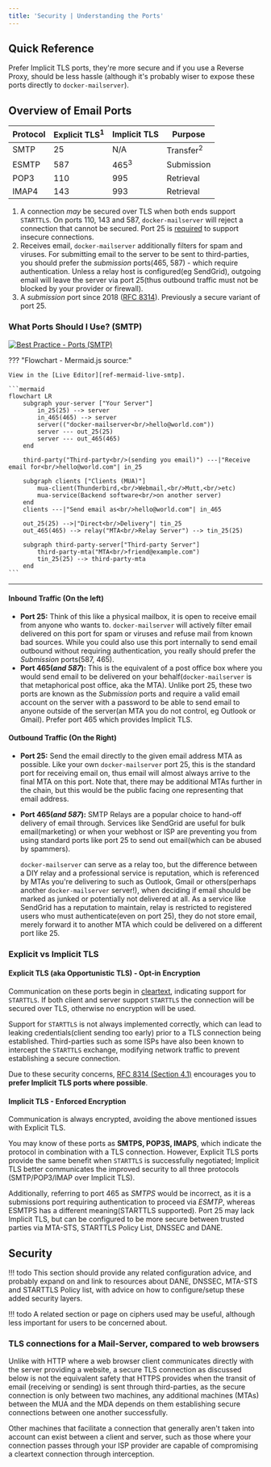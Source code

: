 ```yaml
---
title: 'Security | Understanding the Ports'
---
```


## Quick Reference

Prefer Implicit TLS ports, they're more secure and if you use a Reverse Proxy, should be less hassle (although it's probably wiser to expose these ports directly to `docker-mailserver`).

## Overview of Email Ports

| Protocol | Explicit TLS<sup>1</sup> | Implicit TLS    | Purpose              |
|----------|--------------------------|-----------------|----------------------|
| SMTP     | 25                       | N/A             | Transfer<sup>2</sup> |
| ESMTP    | 587                      | 465<sup>3</sup> | Submission           |
| POP3     | 110                      | 995             | Retrieval            |
| IMAP4    | 143                      | 993             | Retrieval            |

1. A connection *may* be secured over TLS when both ends support `STARTTLS`. On ports 110, 143 and 587, `docker-mailserver` will reject a connection that cannot be secured. Port 25 is [required][ref-port25-mandatory] to support insecure connections.
2. Receives email, `docker-mailserver` additionally filters for spam and viruses. For submitting email to the server to be sent to third-parties, you should prefer the *submission* ports(465, 587) - which require authentication. Unless a relay host is configured(eg SendGrid), outgoing email will leave the server via port 25(thus outbound traffic must not be blocked by your provider or firewall).
3. A *submission* port since 2018 ([RFC 8314][rfc-8314]). Previously a secure variant of port 25.

### What Ports Should I Use? (SMTP)

[![Best Practice - Ports (SMTP)][asset-external-mermaid-smtp]][ref-mermaid-live-smtp]

??? "Flowchart - Mermaid.js source:"

    View in the [Live Editor][ref-mermaid-live-smtp].

    ```mermaid
    flowchart LR
        subgraph your-server ["Your Server"]
            in_25(25) --> server
            in_465(465) --> server
            server(("docker-mailserver<br/>hello@world.com"))
            server --- out_25(25)
            server --- out_465(465)
        end

        third-party("Third-party<br/>(sending you email)") ---|"Receive email for<br/>hello@world.com"| in_25

        subgraph clients ["Clients (MUA)"]
            mua-client(Thunderbird,<br/>Webmail,<br/>Mutt,<br/>etc)
            mua-service(Backend software<br/>on another server)
        end
        clients ---|"Send email as<br/>hello@world.com"| in_465

        out_25(25) -->|"Direct<br/>Delivery"| tin_25
        out_465(465) --> relay("MTA<br/>Relay Server") --> tin_25(25)

        subgraph third-party-server["Third-party Server"]
            third-party-mta("MTA<br/>friend@example.com")
            tin_25(25) --> third-party-mta
        end
    ```

---

#### Inbound Traffic (On the left)

- **Port 25:** Think of this like a physical mailbox, it is open to receive email from anyone who wants to. `docker-mailserver` will actively filter email delivered on this port for spam or viruses and refuse mail from known bad sources. While you could also use this port internally to send email outbound without requiring authentication, you really should prefer the *Submission* ports(587, 465).
- **Port 465(*and 587*):** This is the equivalent of a post office box where you would send email to be delivered on your behalf(`docker-mailserver` is that metaphorical post office, aka the MTA). Unlike port 25, these two ports are known as the *Submission* ports and require a valid email account on the server with a password to be able to send email to anyone outside of the server(an MTA you do not control, eg Outlook or Gmail). Prefer port 465 which provides Implicit TLS.

#### Outbound Traffic (On the Right)

- **Port 25:** Send the email directly to the given email address MTA as possible. Like your own `docker-mailserver` port 25, this is the standard port for receiving email on, thus email will almost always arrive to the final MTA on this port. Note that, there may be additional MTAs further in the chain, but this would be the public facing one representing that email address.
- **Port 465(*and 587*):** SMTP Relays are a popular choice to hand-off delivery of email through. Services like SendGrid are useful for bulk email(marketing) or when your webhost or ISP are preventing you from using standard ports like port 25 to send out email(which can be abused by spammers). 
  
  `docker-mailserver` can serve as a relay too, but the difference between a DIY relay and a professional service is reputation, which is referenced by MTAs you're delivering to such as Outlook, Gmail or others(perhaps another `docker-mailserver` server!), when deciding if email should be marked as junked or potentially not delivered at all. As a service like SendGrid has a reputation to maintain, relay is restricted to registered users who must authenticate(even on port 25), they do not store email, merely forward it to another MTA which could be delivered on a different port like 25.

### Explicit vs Implicit TLS

#### Explicit TLS (aka Opportunistic TLS) - Opt-in Encryption

Communication on these ports begin in [cleartext][ref-clear-vs-plain], indicating support for `STARTTLS`. If both client and server support `STARTTLS` the connection will be secured over TLS, otherwise no encryption will be used.

Support for `STARTTLS` is not always implemented correctly, which can lead to leaking credentials(client sending too early) prior to a TLS connection being established. Third-parties such as some ISPs have also been known to intercept the `STARTTLS` exchange, modifying network traffic to prevent establishing a secure connection.

Due to these security concerns, [RFC 8314 (Section 4.1)][rfc-8314-s41] encourages you to **prefer Implicit TLS ports where possible**. 

#### Implicit TLS - Enforced Encryption

Communication is always encrypted, avoiding the above mentioned issues with Explicit TLS.

You may know of these ports as **SMTPS, POP3S, IMAPS**, which indicate the protocol in combination with a TLS connection. However, Explicit TLS ports provide the same benefit when `STARTTLS` is successfully negotiated; Implicit TLS better communicates the improved security to all three protocols (SMTP/POP3/IMAP over Implicit TLS).

Additionally, referring to port 465 as *SMTPS* would be incorrect, as it is a submissions port requiring authentication to proceed via *ESMTP*, whereas ESMTPS has a different meaning(STARTTLS supported). Port 25 may lack Implicit TLS, but can be configured to be more secure between trusted parties via MTA-STS, STARTTLS Policy List, DNSSEC and DANE.

## Security

!!! todo
    This section should provide any related configuration advice, and probably expand on and link to resources about DANE, DNSSEC, MTA-STS and STARTTLS Policy list, with advice on how to configure/setup these added security layers.

!!! todo
    A related section or page on ciphers used may be useful, although less important for users to be concerned about.

### TLS connections for a Mail-Server, compared to web browsers

Unlike with HTTP where a web browser client communicates directly with the server providing a website, a secure TLS connection as discussed below is not the equivalent safety that HTTPS provides when the transit of email (receiving or sending) is sent through third-parties, as the secure connection is only between two machines, any additional machines (MTAs) between the MUA and the MDA depends on them establishing secure connections between one another successfully.

Other machines that facilitate a connection that generally aren't taken into account can exist between a client and server, such as those where your connection passes through your ISP provider are capable of compromising a cleartext connection through interception.

[asset-external-mermaid-smtp]: https://mermaid.ink/img/eyJjb2RlIjoiZmxvd2NoYXJ0IExSXG4gICAgc3ViZ3JhcGggeW91ci1zZXJ2ZXIgW1wiWW91ciBTZXJ2ZXJcIl1cbiAgICAgICAgaW5fMjUoMjUpIC0tPiBzZXJ2ZXJcbiAgICAgICAgaW5fNDY1KDQ2NSkgLS0-IHNlcnZlclxuICAgICAgICBzZXJ2ZXIoKFwiZG9ja2VyLW1haWxzZXJ2ZXI8YnIvPmhlbGxvQHdvcmxkLmNvbVwiKSlcbiAgICAgICAgc2VydmVyIC0tLSBvdXRfMjUoMjUpXG4gICAgICAgIHNlcnZlciAtLS0gb3V0XzQ2NSg0NjUpXG4gICAgZW5kXG5cbiAgICB0aGlyZC1wYXJ0eShcIlRoaXJkLXBhcnR5PGJyLz4oc2VuZGluZyB5b3UgZW1haWwpXCIpIC0tLXxcIlJlY2VpdmUgZW1haWwgZm9yPGJyLz5oZWxsb0B3b3JsZC5jb21cInwgaW5fMjVcblxuICAgIHN1YmdyYXBoIGNsaWVudHMgW1wiQ2xpZW50cyAoTVVBKVwiXVxuICAgICAgICBtdWEtY2xpZW50KFRodW5kZXJiaXJkLDxici8-V2VibWFpbCw8YnIvPk11dHQsPGJyLz5ldGMpXG4gICAgICAgIG11YS1zZXJ2aWNlKEJhY2tlbmQgc29mdHdhcmU8YnIvPm9uIGFub3RoZXIgc2VydmVyKVxuICAgIGVuZFxuICAgIGNsaWVudHMgLS0tfFwiU2VuZCBlbWFpbCBhczxici8-aGVsbG9Ad29ybGQuY29tXCJ8IGluXzQ2NVxuXG4gICAgb3V0XzI1KDI1KSAtLT58XCJEaXJlY3Q8YnIvPkRlbGl2ZXJ5XCJ8IHRpbl8yNVxuICAgIG91dF80NjUoNDY1KSAtLT4gcmVsYXkoXCJNVEE8YnIvPlJlbGF5IFNlcnZlclwiKSAtLT4gdGluXzI1KDI1KVxuXG4gICAgc3ViZ3JhcGggdGhpcmQtcGFydHktc2VydmVyW1wiVGhpcmQtcGFydHkgU2VydmVyXCJdXG4gICAgICAgIHRoaXJkLXBhcnR5LW10YShcIk1UQTxici8-ZnJpZW5kQGV4YW1wbGUuY29tXCIpXG4gICAgICAgIHRpbl8yNSgyNSkgLS0-IHRoaXJkLXBhcnR5LW10YVxuICAgIGVuZCIsIm1lcm1haWQiOnsidGhlbWUiOiJkZWZhdWx0In0sInVwZGF0ZUVkaXRvciI6ZmFsc2V9
[ref-clear-vs-plain]: https://www.denimgroup.com/resources/blog/2007/10/cleartext-vs-pl
[ref-port25-mandatory]: https://serverfault.com/questions/623692/is-it-still-wrong-to-require-starttls-on-incoming-smtp-messages
[ref-mermaid-live-smtp]: https://mermaid-js.github.io/mermaid-live-editor/#/edit/eyJjb2RlIjoiZmxvd2NoYXJ0IExSXG4gICAgc3ViZ3JhcGggeW91ci1zZXJ2ZXIgW1wiWW91ciBTZXJ2ZXJcIl1cbiAgICAgICAgaW5fMjUoMjUpIC0tPiBzZXJ2ZXJcbiAgICAgICAgaW5fNDY1KDQ2NSkgLS0-IHNlcnZlclxuICAgICAgICBzZXJ2ZXIoKFwiZG9ja2VyLW1haWxzZXJ2ZXI8YnIvPmhlbGxvQHdvcmxkLmNvbVwiKSlcbiAgICAgICAgc2VydmVyIC0tLSBvdXRfMjUoMjUpXG4gICAgICAgIHNlcnZlciAtLS0gb3V0XzQ2NSg0NjUpXG4gICAgZW5kXG5cbiAgICB0aGlyZC1wYXJ0eShcIlRoaXJkLXBhcnR5PGJyLz4oc2VuZGluZyB5b3UgZW1haWwpXCIpIC0tLXxcIlJlY2VpdmUgZW1haWwgZm9yPGJyLz5oZWxsb0B3b3JsZC5jb21cInwgaW5fMjVcblxuICAgIHN1YmdyYXBoIGNsaWVudHMgW1wiQ2xpZW50cyAoTVVBKVwiXVxuICAgICAgICBtdWEtY2xpZW50KFRodW5kZXJiaXJkLDxici8-V2VibWFpbCw8YnIvPk11dHQsPGJyLz5ldGMpXG4gICAgICAgIG11YS1zZXJ2aWNlKEJhY2tlbmQgc29mdHdhcmU8YnIvPm9uIGFub3RoZXIgc2VydmVyKVxuICAgIGVuZFxuICAgIGNsaWVudHMgLS0tfFwiU2VuZCBlbWFpbCBhczxici8-aGVsbG9Ad29ybGQuY29tXCJ8IGluXzQ2NVxuXG4gICAgb3V0XzI1KDI1KSAtLT58XCJEaXJlY3Q8YnIvPkRlbGl2ZXJ5XCJ8IHRpbl8yNVxuICAgIG91dF80NjUoNDY1KSAtLT4gcmVsYXkoXCJNVEE8YnIvPlJlbGF5IFNlcnZlclwiKSAtLT4gdGluXzI1KDI1KVxuXG4gICAgc3ViZ3JhcGggdGhpcmQtcGFydHktc2VydmVyW1wiVGhpcmQtcGFydHkgU2VydmVyXCJdXG4gICAgICAgIHRoaXJkLXBhcnR5LW10YShcIk1UQTxici8-ZnJpZW5kQGV4YW1wbGUuY29tXCIpXG4gICAgICAgIHRpbl8yNSgyNSkgLS0-IHRoaXJkLXBhcnR5LW10YVxuICAgIGVuZCIsIm1lcm1haWQiOnsidGhlbWUiOiJkZWZhdWx0In0sInVwZGF0ZUVkaXRvciI6ZmFsc2V9
[rfc-8314]: https://tools.ietf.org/html/rfc8314
[rfc-8314-s41]: https://tools.ietf.org/html/rfc8314#section-4.1
